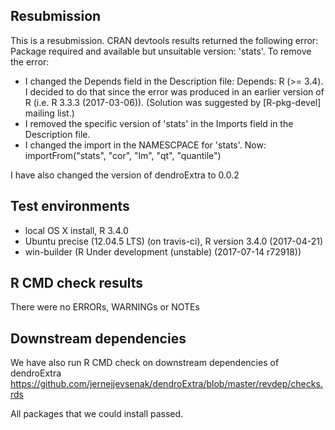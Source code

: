 ## Resubmission
This is a resubmission. CRAN devtools results returned the following error: Package required and available but unsuitable version: 'stats'. To remove the error:

* I changed the Depends field in the Description file: Depends: R (>= 3.4). I decided to do that since the error was produced in an earlier version of R (i.e. R 3.3.3 (2017-03-06)). (Solution was suggested by [R-pkg-devel] mailing list.) 
* I removed the specific version of 'stats' in the Imports field in the Description file. 
* I changed the import in the NAMESCPACE for 'stats'. Now: importFrom("stats", "cor", "lm", "qt", "quantile")

I have also changed the version of dendroExtra to 0.0.2

## Test environments
* local OS X install, R 3.4.0
* Ubuntu precise (12.04.5 LTS) (on travis-ci), R version 3.4.0 (2017-04-21)
* win-builder (R Under development (unstable) (2017-07-14 r72918))

## R CMD check results
There were no ERRORs, WARNINGs or NOTEs


## Downstream dependencies
We have also run R CMD check on downstream dependencies of dendroExtra
https://github.com/jernejjevsenak/dendroExtra/blob/master/revdep/checks.rds

All packages that we could install passed. 
